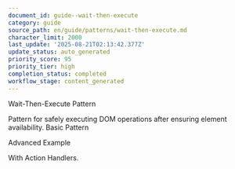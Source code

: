 ```yaml
---
document_id: guide--wait-then-execute
category: guide
source_path: en/guide/patterns/wait-then-execute.md
character_limit: 2000
last_update: '2025-08-21T02:13:42.377Z'
update_status: auto_generated
priority_score: 95
priority_tier: high
completion_status: completed
workflow_stage: content_generated
---
```

Wait-Then-Execute Pattern

Pattern for safely executing DOM operations after ensuring element availability. Basic Pattern

Advanced Example

With Action Handlers.

